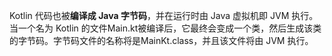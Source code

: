 Kotlin 代码也被**编译成 Java 字节码**，并在运行时由 Java 虚拟机即 JVM 执行。当一个名为 Kotlin 的文件Main.kt被编译后，它最终会变成一个类，然后生成该类的字节码。字节码文件的名称将是MainKt.class，并且该文件将由 JVM 执行。